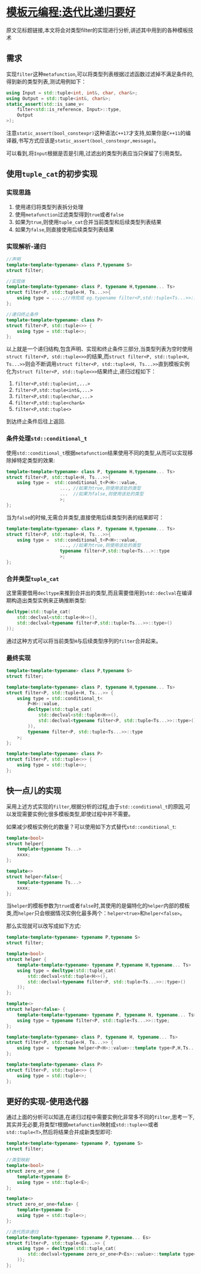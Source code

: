 # [模板元编程:迭代比递归要好](https://quuxplusone.github.io/blog/2018/07/23/metafilter/)

原文见标题链接,本文将会对类型filter的实现进行分析,讲述其中用到的各种模板技术

## 需求

实现`filter`这种`metafunction`,可以将类型列表根据过滤函数过滤掉不满足条件的,得到新的类型列表,测试用例如下：

```C++
using Input = std::tuple<int, int&, char, char&>;
using Output = std::tuple<int&, char&>;
static_assert(std::is_same_v<
    filter<std::is_reference, Input>::type,
    Output
>);
```

注意`static_assert(bool_constexpr)`这种语法`C++17`才支持,如果你是`C++11`的编译器,书写方式应该是`static_assert(bool_constexpr,message)`。

可以看到,将`Input`根据是否是引用,过滤出的类型列表应当只保留了引用类型。

## 使用`tuple_cat`的初步实现

### 实现思路

1. 使用递归将类型列表拆分处理
2. 使用`metafunction`过滤类型得到`true`或者`false`
3. 如果为`true`,则使用`tuple_cat`合并当前类型和后续类型列表结果
4. 如果为`false`,则直接使用后续类型列表结果

### 实现解析-递归

```C++
//声明
template<template<typename> class P,typename S>
struct filter;

//实现体
template<template<typename> class P, typename H,typename... Ts>
struct filter<P, std::tuple<H, Ts...>>{
    using type = ....;//待完成 eg.typename filter<P,std::tuple<Ts...>>::type;
};

//递归终止条件
template<template<typename> class P>
struct filter<P, std::tuple<>> {
    using type = std::tuple<>;
};
```

以上就是一个递归结构,包含声明、实现和终止条件三部分,当类型列表为空时使用`struct filter<P, std::tuple<>>`的结果,而`struct filter<P, std::tuple<H, Ts...>>`则会不断调用`struct filter<P, std::tuple<H, Ts...>>`直到模板实例化为`struct filter<P, std::tuple<>>`结果终止,递归过程如下：

1. `filter<P,std::tuple<int,...>`
2. `filter<P,std::tuple<int&,...>`
3. `filter<P,std::tuple<char,...>`
4. `filter<P,std::tuple<char&>`
5. `filter<P,std::tuple<>`

到达终止条件后往上返回.

### 条件处理`std::conditional_t`

使用`std::conditional_t`根据`metafunction`结果使用不同的类型,从而可以实现移除掉特定类型的效果:

```C++
template<template<typename> class P, typename H,typename... Ts>
struct filter<P, std::tuple<H, Ts...>>{
    using type =  std::conditional_t<P<H>::value,
                    ..., //如果为true,则使用该处的类型
                    ...  //如果为false,则使用该处的类型
                    >;
};
```

当为`false`的时候,无需合并类型,直接使用后续类型列表的结果即可：

```C++
template<template<typename> class P, typename H,typename... Ts>
struct filter<P, std::tuple<H, Ts...>>{
    using type =  std::conditional_t<P<H>::value,
                    ..., //如果为true,则使用该处的类型
                    typename filter<P,std::tuple<Ts...>::type
                    >;
};
```

### 合并类型`tuple_cat`

这里需要借用`decltype`来推到合并出的类型,而且需要借用到`std::declval`在编译期构造出类型实例来正确推断类型:

```C++
decltype(std::tuple_cat(
    std::declval<std::tuple<H>>(),
    std::declval<typename filter<P,std::tuple<Ts...>>::type>()
));
```

通过这种方式可以将当前类型`H`与后续类型序列的`filter`合并起来。

### 最终实现

```C++
template<template<typename> class P,typename S>
struct filter;

template<template<typename> class P, typename H,typename... Ts>
struct filter<P, std::tuple<H, Ts...>> {
    using type = std::conditional_t<
        P<H>::value,
        decltype(std::tuple_cat(
            std::declval<std::tuple<H>>(),
            std::declval<typename filter<P, std::tuple<Ts...>>::type>()
        )),
        typename filter<P, std::tuple<Ts...>>::type
    >;
};

template<template<typename> class P>
struct filter<P, std::tuple<>> {
    using type = std::tuple<>;
};
```

## 快一点儿的实现

采用上述方式实现的`filter`,根据分析的过程,由于`std::conditional_t`的原因,可以发现需要实例化很多模板类型,即使过程中并不需要。

如果减少模板实例化的数量？可以使用如下方式替代`std::conditional_t`:

```C++
template<bool>
struct helper{
    template<typename Ts...>
    xxxx;
};

template<>
struct helper<false>{
    template<typename Ts...>
    xxxx;
};
```

当`helper`的模板参数为`true`或者`false`时,其使用的是偏特化的`helper`内部的模板类,而`helper`只会根据情况实例化最多两个：`helper<true>`和`helper<false>`。

那么实现就可以改写成如下方式:

```C++
template<template<typename> typename P,typename S>
struct filter;

template<bool>
struct helper {
    template<template<typename> typename P,typename H,typename... Ts>
    using type = decltype(std::tuple_cat(
        std::declval<std::tuple<H>>(),
        std::declval<typename filter<P, std::tuple<Ts...>>::type>()
    ));
};

template<>
struct helper<false> {
    template<template<typename> typename P, typename H, typename... Ts>
    using type = typename filter<P, std::tuple<Ts...>>::type;
};

template<template<typename> class P, typename H, typename... Ts>
struct filter<P, std::tuple<H, Ts...>> {
    using type =  typename helper<P<H>::value>::template type<P,H,Ts...>;
};

template<template<typename> class P>
struct filter<P, std::tuple<>> {
    using type = std::tuple<>;
};
```

## 更好的实现-使用迭代器

通过上面的分析可以知道,在递归过程中需要实例化非常多不同的`filter`,思考一下,其实并无必要,将类型`T`根据`metafunction`映射成`std::tuple<>`或者`std::tuple<T>`,然后将结果合并成新类型即可:

```C++
template<template<typename> typename P, typename S>
struct filter;

//类型映射
template<bool>
struct zero_or_one {
    template<typename E>
    using type = std::tuple<E>;
};

template<>
struct zero_or_one<false> {
    template<typename E>
    using type = std::tuple<>;
};

//迭代而非递归
template<template<typename> typename P,typename... Es>
struct filter<P, std::tuple<Es...>> {
    using type = decltype(std::tuple_cat(
        std::declval<typename zero_or_one<P<Es>::value>::template type<Es>>()...
    ));
};
```
